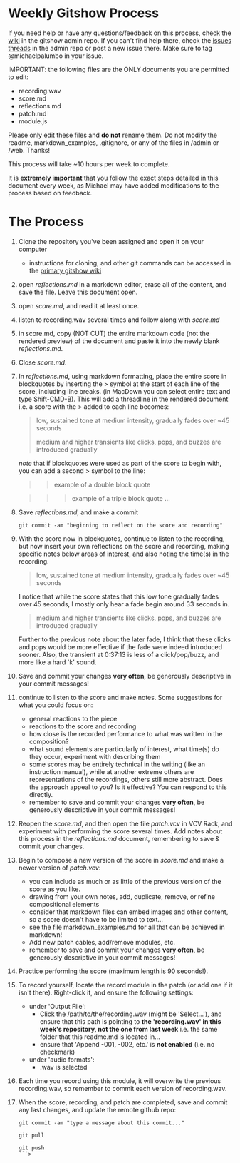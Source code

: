 # Weekly Gitshow Process

If you need help or have any questions/feedback on this process, check the [wiki](https://github.com/dispersionlab/gitshow/wiki) in the gitshow admin repo. If you can't find help there, check the [issues threads](https://github.com/dispersionlab/gitshow/issues) in the admin repo or post a new issue there. Make sure to tag @michaelpalumbo in your issue. 

IMPORTANT: the following files are the ONLY documents you are permitted to edit:

- recording.wav
- score.md
- reflections.md
- patch.md
- module.js

Please only edit these files and **do not** rename them. Do not modify the readme, markdown_examples, .gitignore, or any of the files in /admin or /web. Thanks!

This process will take ~10 hours per week to complete. 


It is **extremely important** that you follow the exact steps detailed in this document every week, as Michael may have added modifications to the process based on feedback.


# The Process

1. Clone the repository you've been assigned and open it on your computer
	- instructions for cloning, and other git commands can be accessed in the [primary gitshow wiki](https://github.com/dispersionlab/gitshow/wiki/using-git#clone)	   
2. open *reflections.md* in a markdown editor, erase all of the content, and save the file. Leave this document open. 
3. open *score.md*, and read it at least once. 
4. listen to recording.wav several times and follow along with *score.md*
5. in score.md, copy (NOT CUT) the entire markdown code (not the rendered preview) of the document and paste it into the newly blank *reflections.md*. 
6. Close *score.md*.  
7. In *reflections.md*, using markdown formatting, place the entire score in blockquotes by inserting the > symbol at the start of each line of the score, including line breaks. (in MacDown you can select entire text and type Shift-CMD-B). This will add a threadline in the rendered document i.e. a score with the > added to each line becomes:

	> low, sustained tone at medium intensity, gradually fades over ~45 seconds
	> 
	> medium and higher transients like clicks, pops, and buzzes are introduced gradually
	
	
	*note* that if blockquotes were used as part of the score to begin with, you can add a second > symbol to the line:
	
	> > example of a double block quote
	
	> > > example of a triple block quote ... 

8. Save *reflections.md*, and make a commit

	```shell
	git commit -am "beginning to reflect on the score and recording"
	```
9. With the score now in blockquotes, continue to listen to the recording, but now insert your own reflections on the score and recording, making specific notes below areas of interest, and also noting the time(s) in the recording.

	> low, sustained tone at medium intensity, gradually fades over ~45 seconds
	
	I notice that while the score states that this low tone gradually fades over 45 seconds, I mostly only hear a fade begin around 33 seconds in.
	
	> medium and higher transients like clicks, pops, and buzzes are introduced gradually
	
	Further to the previous note about the later fade, I think that these clicks and pops would be more effective if the fade were indeed introduced sooner. Also, the transient at 0:37:13 is less of a click/pop/buzz, and more like a hard 'k' sound. 
	
10. Save and commit your changes **very often**, be generously descriptive in your commit messages!
11. continue to listen to the score and make notes. Some suggestions for what you could focus on: 
	- general reactions to the piece
	- reactions to the score and recording
	- how close is the recorded performance to what was written in the composition?
	- what sound elements are particularly of interest, what time(s) do they occur, experiment with describing them
	- some scores may be entirely technical in the writing (like an instruction manual), while at another extreme others are representations of the recordings, others still more abstract. Does the approach appeal to you? Is it effective? You can respond to this directly. 
	- remember to save and commit your changes **very often**, be generously descriptive in your commit messages!

12. Reopen the *score.md*, and then open the file *patch.vcv* in VCV Rack, and experiment with performing the score several times. Add notes about this process in the *reflections.md* document, remembering to save & commit your changes. 

13. Begin to compose a new version of the score in *score.md* and make a newer version of *patch.vcv*:
	- you can include as much or as little of the previous version of the score as you like. 
	- drawing from your own notes, add, duplicate, remove, or refine compositional elements
	- consider that markdown files can embed images and other content, so a score doesn't have to be limited to text... 
	- see the file markdown_examples.md for all that can be achieved in markdown!
	- Add new patch cables, add/remove modules, etc. 
	- remember to save and commit your changes **very often**, be generously descriptive in your commit messages!

14. Practice performing the score (maximum length is 90 seconds!). 

15. To record yourself, locate the record module in the patch (or add one if it isn't there). Right-click it, and ensure the following settings:
	- under 'Output File':
		- Click the /path/to/the/recording.wav (might be 'Select...'), and ensure that this path is pointing to **the 'recording.wav' in this week's repository, not the one from last week** i.e. the same folder that this readme.md is located in... 
		-  ensure that 'Append -001, -002, etc.' is **not enabled** (i.e. no checkmark)
	- under 'audio formats':
		- .wav is selected
	
16. Each time you record using this module, it will overwrite the previous recording.wav, so remember to commit each version of recording.wav.

17. When the score, recording, and patch are completed, save and commit any last changes, and update the remote github repo:

	```shell
	git commit -am "type a message about this commit..."
	
	git pull
	
	git push
	```> 
